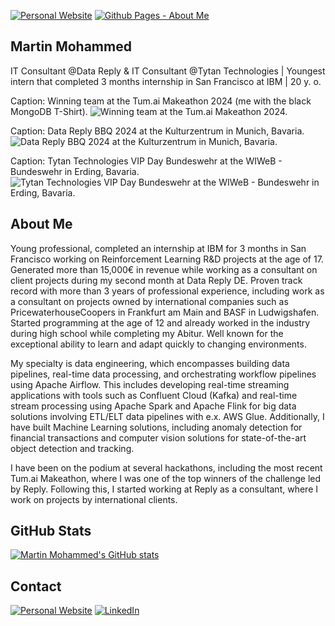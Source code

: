 <a href="https://martin-mohammed.com" rel="me"><img src="https://img.shields.io/badge/website-000000?style=for-the-badge&logo=About.me&logoColor=white" alt="Personal Website"/></a>
<a href="https://github.MartinMohammed.com" rel="me"><img src="https://img.shields.io/badge/github%20pages-121013?style=for-the-badge&logo=github&logoColor=white" alt="Github Pages - About Me"/></a>

## Martin Mohammed ##
IT Consultant @Data Reply & IT Consultant @Tytan Technologies | Youngest intern that completed 3 months internship in San Francisco at IBM | 20 y. o.

Caption: Winning team at the Tum.ai Makeathon 2024 (me with the black MongoDB T-Shirt). 
![Winning team at the Tum.ai Makeathon 2024.](https://github.com/user-attachments/assets/d0dec5e7-b3a4-4a28-9242-bfeabdf315ee)


Caption: Data Reply BBQ 2024 at the Kulturzentrum in Munich, Bavaria.
![Data Reply BBQ 2024 at the Kulturzentrum in Munich, Bavaria.](https://github.com/user-attachments/assets/824f5b64-be79-40f6-a77f-03ff74cc9134)

Caption: Tytan Technologies VIP Day Bundeswehr at the WIWeB - Bundeswehr in Erding, Bavaria.
![Tytan Technologies VIP Day Bundeswehr at the WIWeB - Bundeswehr in Erding, Bavaria.](https://github.com/user-attachments/assets/e1167ded-4876-479c-95a6-f8a99c78af19)



## About Me ##
Young professional, completed an internship at IBM for 3 months in San Francisco working on Reinforcement Learning R&D projects at the age of 17. Generated more than 15,000€ in revenue while working as a consultant on client projects during my second month at Data Reply DE. Proven track record with more than 3 years of professional experience, including work as a consultant on projects owned by international companies such as PricewaterhouseCoopers in Frankfurt am Main and BASF in Ludwigshafen. Started programming at the age of 12 and already worked in the industry during high school while completing my Abitur. Well known for the exceptional ability to learn and adapt quickly to changing environments.

My specialty is data engineering, which encompasses building data pipelines, real-time data processing, and orchestrating workflow pipelines using Apache Airflow. This includes developing real-time streaming applications with tools such as Confluent Cloud (Kafka) and real-time stream processing using Apache Spark and Apache Flink for big data solutions involving ETL/ELT data pipelines with e.x. AWS Glue. Additionally, I have built Machine Learning solutions, including anomaly detection for financial transactions and computer vision solutions for state-of-the-art object detection and tracking.

I have been on the podium at several hackathons, including the most recent Tum.ai Makeathon, where I was one of the top winners of the challenge led by Reply. Following this, I started working at Reply as a consultant, where I work on projects by international clients.

## GitHub Stats ##
<a href="https://github.com/MartinMohammed" target="_blank" rel="me"><img src="https://github-readme-stats.vercel.app/api?username=MartinMohammed&show_icons=true&theme=codeSTACKr&show=reviews,prs_merged,prs_merged_percentage&hide=issues" alt="Martin Mohammed's GitHub stats"/></a>

## Contact ##
<a href="https://MartinMohammed.com" rel="me"><img src="https://img.shields.io/badge/website-000000?style=for-the-badge&logo=About.me&logoColor=white" alt="Personal Website"/></a>
<a href="https://www.linkedin.com/in/martin-mohammed-30019a207/" target="_blank" rel="me"><img src="https://img.shields.io/badge/linkedin-%230077B5.svg?style=for-the-badge&logo=linkedin&logoColor=white" alt="LinkedIn"/></a>
